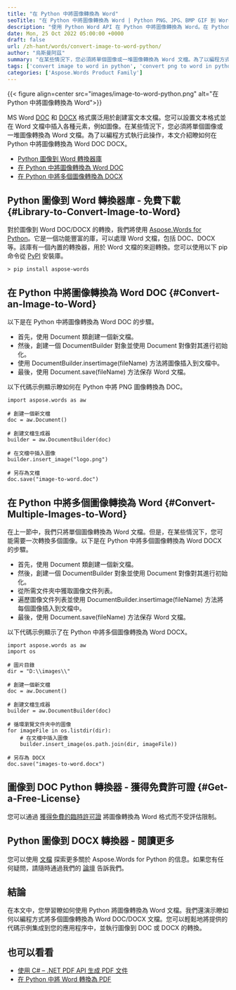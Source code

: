 ```yaml
---
title: "在 Python 中將圖像轉換為 Word"
seoTitle: "在 Python 中將圖像轉換為 Word | Python PNG、JPG、BMP GIF 到 Word | Aspose"
description: "使用 Python Word API 在 Python 中將圖像轉換為 Word。在 Python 中將單個圖像或多個圖像轉換為 Word。"
date: Mon, 25 Oct 2022 05:00:00 +0000
draft: false
url: /zh-hant/words/convert-image-to-word-python/
author: "烏斯曼阿茲"
summary: "在某些情況下，您必須將單個圖像或一堆圖像轉換為 Word 文檔。為了以編程方式執行此操作，本文介紹瞭如何在 Python 中將圖像轉換為 Word DOC DOCX。"
tags: ['convert image to word in python', 'convert png to word in python', 'convert jpg to word in python']
categories: ['Aspose.Words Product Family']
---
```


{{< figure align=center src="images/image-to-word-python.png" alt="在 Python 中將圖像轉換為 Word">}}

MS Word [DOC][1] 和 [DOCX][9] 格式廣泛用於創建富文本文檔。您可以設置文本格式並在 Word 文檔中插入各種元素，例如圖像。在某些情況下，您必須將單個圖像或一堆圖像轉換為 Word 文檔。為了以編程方式執行此操作，本文介紹瞭如何在 Python 中將圖像轉換為 Word DOC DOCX。

* [Python 圖像到 Word 轉換器庫](#Library-to-Convert-Image-to-Word)
* [在 Python 中將圖像轉換為 Word DOC](#Convert-an-Image-to-Word)
* [在 Python 中將多個圖像轉換為 DOCX](#Convert-Multiple-Images-to-Word)

## Python 圖像到 Word 轉換器庫 - 免費下載 {#Library-to-Convert-Image-to-Word}

對於圖像到 Word DOC/DOCX 的轉換，我們將使用 [Aspose.Words for Python][3]。它是一個功能豐富的庫，可以處理 Word 文檔，包括 DOC、DOCX 等。該庫有一個內置的轉換器，用於 Word 文檔的來迴轉換。您可以使用以下 pip 命令從 [PyPI][4] 安裝庫。

```
> pip install aspose-words
```

## 在 Python 中將圖像轉換為 Word DOC {#Convert-an-Image-to-Word}

以下是在 Python 中將圖像轉換為 Word DOC 的步驟。

* 首先，使用 Document 類創建一個新文檔。
* 然後，創建一個 DocumentBuilder 對象並使用 Document 對像對其進行初始化。
* 使用 DocumentBuilder.insertimage(fileName) 方法將圖像插入到文檔中。
* 最後，使用 Document.save(fileName) 方法保存 Word 文檔。

以下代碼示例顯示瞭如何在 Python 中將 PNG 圖像轉換為 DOC。

```
import aspose.words as aw

# 創建一個新文檔
doc = aw.Document()

# 創建文檔生成器
builder = aw.DocumentBuilder(doc)

# 在文檔中插入圖像
builder.insert_image("logo.png")

# 另存為文檔
doc.save("image-to-word.doc")
```

## 在 Python 中將多個圖像轉換為 Word {#Convert-Multiple-Images-to-Word}

在上一節中，我們只將單個圖像轉換為 Word 文檔。但是，在某些情況下，您可能需要一次轉換多個圖像。以下是在 Python 中將多個圖像轉換為 Word DOCX 的步驟。

* 首先，使用 Document 類創建一個新文檔。
* 然後，創建一個 DocumentBuilder 對象並使用 Document 對像對其進行初始化。
* 從所需文件夾中獲取圖像文件列表。
* 遍歷圖像文件列表並使用 DocumentBuilder.insertimage(fileName) 方法將每個圖像插入到文檔中。
* 最後，使用 Document.save(fileName) 方法保存 Word 文檔。

以下代碼示例顯示了在 Python 中將多個圖像轉換為 Word DOCX。

```
import aspose.words as aw
import os

# 圖片目錄
dir = "D:\\images\\"

# 創建一個新文檔
doc = aw.Document()

# 創建文檔生成器
builder = aw.DocumentBuilder(doc)

# 循環瀏覽文件夾中的圖像
for imageFile in os.listdir(dir):
    # 在文檔中插入圖像
    builder.insert_image(os.path.join(dir, imageFile))

# 另存為 DOCX
doc.save("images-to-word.docx")
```

## 圖像到 DOC Python 轉換器 - 獲得免費許可證 {#Get-a-Free-License}

您可以通過 [獲得免費的臨時許可證][5] 將圖像轉換為 Word 格式而不受評估限制。

## Python 圖像到 DOCX 轉換器 - 閱讀更多

您可以使用 [文檔][6] 探索更多關於 Aspose.Words for Python 的信息。如果您有任何疑問，請隨時通過我們的 [論壇][7] 告訴我們。

## 結論

在本文中，您學習瞭如何使用 Python 將圖像轉換為 Word 文檔。我們還演示瞭如何以編程方式將多個圖像轉換為 Word DOC/DOCX 文檔。您可以輕鬆地將提供的代碼示例集成到您的應用程序中，並執行圖像到 DOC 或 DOCX 的轉換。

## 也可以看看

* [使用 C# – .NET PDF API 生成 PDF 文件](https://blog.aspose.com/zh-hant/pdf/create-pdf-files-using-csharp/)
* [在 Python 中將 Word 轉換為 PDF](https://blog.aspose.com/zh-hant/words/convert-word-to-pdf-in-python/)


[1]: https://docs.fileformat.com/word-processing/doc/
[2]: https://docs.fileformat.com/image/png/
[3]: https://products.aspose.com/words/python-net/
[4]: https://pypi.org/project/aspose-words/
[5]: https://purchase.aspose.com/temporary-license/
[6]: https://docs.aspose.com/words/python-net/
[7]: https://forum.aspose.com/
[8]: https://docs.fileformat.com/image/jpeg/
[9]: https://docs.fileformat.com/word-processing/docx/




